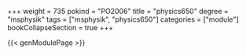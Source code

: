 +++
weight = 735
pokind = "PO2006"
title = "physics650"
degree = "msphysik"
tags = ["msphysik", "physics650"]
categories = ["module"]
bookCollapseSection = true
+++

{{< genModulePage >}}
